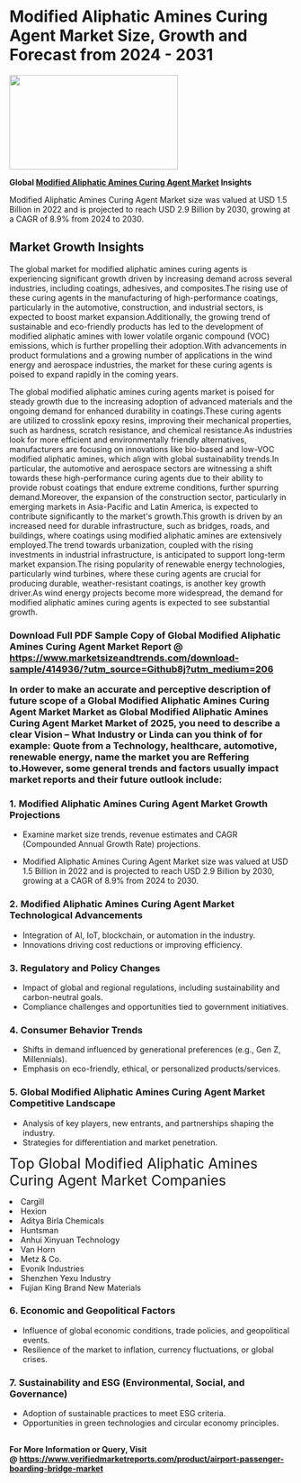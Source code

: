 <H1>Modified Aliphatic Amines Curing Agent Market Size, Growth and Forecast from 2024 - 2031</H1><img class="aligncenter size-medium wp-image-584254" src="https://thirdeyenews.in/wp-content/uploads/2024/09/Global-Market-Research-300x168.jpeg" alt="" width="300" height="168" /><p><strong>Global&nbsp;<a href="https://www.marketsizeandtrends.com/download-sample/414936/?utm_source=Github8j?utm_medium=206">Modified Aliphatic Amines Curing Agent Market</a> Insights</strong></p><p>Modified Aliphatic Amines Curing Agent Market size was valued at USD 1.5 Billion in 2022 and is projected to reach USD 2.9 Billion by 2030, growing at a CAGR of 8.9% from 2024 to 2030.</p><p><h2>Market Growth Insights</h2> <p>The global market for modified aliphatic amines curing agents is experiencing significant growth driven by increasing demand across several industries, including coatings, adhesives, and composites.The rising use of these curing agents in the manufacturing of high-performance coatings, particularly in the automotive, construction, and industrial sectors, is expected to boost market expansion.Additionally, the growing trend of sustainable and eco-friendly products has led to the development of modified aliphatic amines with lower volatile organic compound (VOC) emissions, which is further propelling their adoption.With advancements in product formulations and a growing number of applications in the wind energy and aerospace industries, the market for these curing agents is poised to expand rapidly in the coming years.</p> <p>The global modified aliphatic amines curing agents market is poised for steady growth due to the increasing adoption of advanced materials and the ongoing demand for enhanced durability in coatings.These curing agents are utilized to crosslink epoxy resins, improving their mechanical properties, such as hardness, scratch resistance, and chemical resistance.As industries look for more efficient and environmentally friendly alternatives, manufacturers are focusing on innovations like bio-based and low-VOC modified aliphatic amines, which align with global sustainability trends.In particular, the automotive and aerospace sectors are witnessing a shift towards these high-performance curing agents due to their ability to provide robust coatings that endure extreme conditions, further spurring demand.Moreover, the expansion of the construction sector, particularly in emerging markets in Asia-Pacific and Latin America, is expected to contribute significantly to the market's growth.This growth is driven by an increased need for durable infrastructure, such as bridges, roads, and buildings, where coatings using modified aliphatic amines are extensively employed.The trend towards urbanization, coupled with the rising investments in industrial infrastructure, is anticipated to support long-term market expansion.The rising popularity of renewable energy technologies, particularly wind turbines, where these curing agents are crucial for producing durable, weather-resistant coatings, is another key growth driver.As wind energy projects become more widespread, the demand for modified aliphatic amines curing agents is expected to see substantial growth.<h3></p><p><span class=""><strong>Download Full PDF Sample Copy of Global Modified Aliphatic Amines Curing Agent Market Report</strong> @ <a href="https://www.marketsizeandtrends.com/download-sample/414936/?utm_source=Github8j?utm_medium=206" target="_blank">https://www.marketsizeandtrends.com/download-sample/414936/?utm_source=Github8j?utm_medium=206</a></span></p><p>In order to make an accurate and perceptive description of future scope of a Global&nbsp;Modified Aliphatic Amines Curing Agent Market Market as Global&nbsp;Modified Aliphatic Amines Curing Agent Market Market of 2025, you need to describe a clear Vision &ndash; What Industry or Linda can you think of for example: Quote from a Technology, healthcare, automotive, renewable energy, name the market you are Reffering to.However, some general trends and factors usually impact market reports and their future outlook include:</p><h3>1.&nbsp;<strong>Modified Aliphatic Amines Curing Agent Market Growth Projections</strong></h3><ul><li>Examine market size trends, revenue estimates and CAGR (Compounded Annual Growth Rate) projections.</li><li><p>Modified Aliphatic Amines Curing Agent Market size was valued at USD 1.5 Billion in 2022 and is projected to reach USD 2.9 Billion by 2030, growing at a CAGR of 8.9% from 2024 to 2030.</p></li></ul><h3>2.&nbsp;<strong>Modified Aliphatic Amines Curing Agent Market Technological Advancements</strong></h3><ul><li>Integration of AI, IoT, blockchain, or automation in the industry.</li><li>Innovations driving cost reductions or improving efficiency.</li></ul><h3>3.&nbsp;<strong>Regulatory and Policy Changes</strong></h3><ul><li>Impact of global and regional regulations, including sustainability and carbon-neutral goals.</li><li>Compliance challenges and opportunities tied to government initiatives.</li></ul><h3>4.&nbsp;<strong>Consumer Behavior Trends</strong></h3><ul><li>Shifts in demand influenced by generational preferences (e.g., Gen Z, Millennials).</li><li>Emphasis on eco-friendly, ethical, or personalized products/services.</li></ul><h3>5.&nbsp;<strong>Global Modified Aliphatic Amines Curing Agent Market Competitive Landscape</strong></h3><ul><li>Analysis of key players, new entrants, and partnerships shaping the industry.</li><li>Strategies for differentiation and market penetration.</li></ul><p data-pm-slice="1 1 []"><span style="color: inherit; font-family: inherit; font-size: 25px;">Top Global Modified Aliphatic Amines Curing Agent Market Companies</span></p><div class="" data-test-id=""><p><li>Cargill</li><li> Hexion</li><li> Aditya Birla Chemicals</li><li> Huntsman</li><li> Anhui Xinyuan Technology</li><li> Van Horn</li><li> Metz & Co.</li><li> Evonik Industries</li><li> Shenzhen Yexu Industry</li><li> Fujian King Brand New Materials</li></p></div><h3>6.&nbsp;<strong>Economic and Geopolitical Factors</strong></h3><ul><li>Influence of global economic conditions, trade policies, and geopolitical events.</li><li>Resilience of the market to inflation, currency fluctuations, or global crises.</li></ul><h3>7.&nbsp;<strong>Sustainability and ESG (Environmental, Social, and Governance)</strong></h3><ul><li>Adoption of sustainable practices to meet ESG criteria.</li><li>Opportunities in green technologies and circular economy principles.</li></ul><h2><strong style="font-size: 14px;">For More Information or Query, Visit @&nbsp;</strong><a style="background-color: #ffffff; font-size: 14px;" href="https://www.marketsizeandtrends.com/report/modified-aliphatic-amines-curing-agent-market/" target="_blank">https://www.verifiedmarketreports.com/product/airport-passenger-boarding-bridge-market</a></h2>